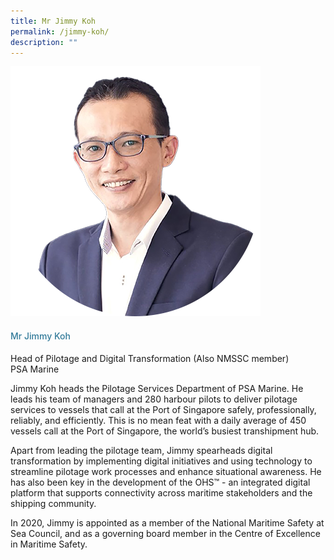 ```yaml
---
title: Mr Jimmy Koh
permalink: /jimmy-koh/
description: ""
---
```

<div class="row"> <div class="col is-3"> <img src="/images/Speakers_23/Session4/jimmy koh.png"> </div> <div class="col is-9 speaker-details"> <h4>Mr Jimmy Koh</h4> <p>Head of Pilotage and Digital Transformation (Also NMSSC member) <br> PSA Marine <br> </p> <p> Jimmy Koh heads the Pilotage Services Department of PSA Marine. He leads his team of managers and 280 harbour pilots to deliver pilotage services to vessels that call at the Port of Singapore safely, professionally, reliably, and efficiently. This is no mean feat with a daily average of 450 vessels call at the Port of Singapore, the world’s busiest transhipment hub. </p> <p>Apart from leading the pilotage team, Jimmy spearheads digital transformation by implementing digital initiatives and using technology to streamline pilotage work processes and enhance situational awareness. He has also been key in the development of the OHS™ - an integrated digital platform that supports connectivity across maritime stakeholders and the shipping community. </p> <p>In 2020, Jimmy is appointed as a member of the National Maritime Safety at Sea Council, and as a governing board member in the Centre of Excellence in Maritime Safety.</p> </div> </div>




<style type="text/css"> 
    .is-left{
      text-align: left;
    }
    h4{
      font-weight: 500; 
      color: #337B9A !important;
    }
     .speaker-details p { text-align: justified; }
  </style>